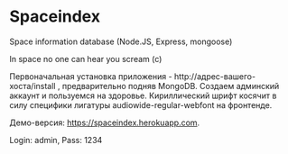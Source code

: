 # Spaceindex
Space information database (Node.JS, Express, mongoose)

In space no one can hear you scream (c)

Первоначальная установка приложения - http://адрес-вашего-хоста/install , предварительно подняв MongoDB. Создаем админский аккаунт и пользуемся на здоровье. Кириллический шрифт косячит в силу специфики лигатуры audiowide-regular-webfont на фронтенде.

Демо-версия: https://spaceindex.herokuapp.com.

Login: admin, Pass: 1234
